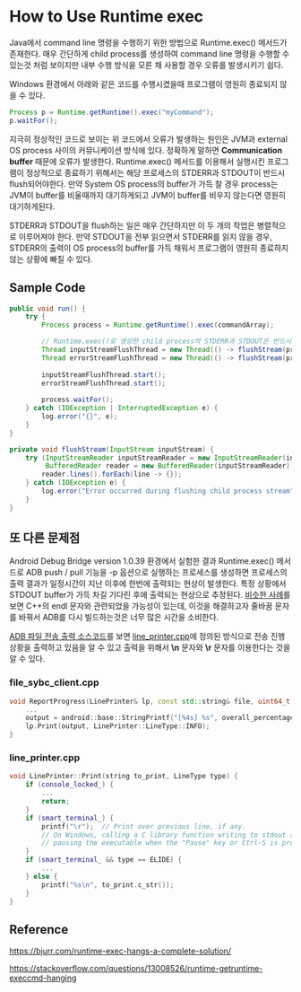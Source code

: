 # How to Use Runtime exec 
Java에서 command line 명령을 수행하기 위한 방법으로 Runtime.exec() 메서드가 존재한다. 매우 간단하게 child process를 생성하여 command line 명령을 수행할 수 있는것 처럼 보이지만 내부 수행 방식을 모른 채 사용할 경우 오류를 발생시키기 쉽다.

Windows 환경에서 아래와 같은 코드를 수행시켰을때 프로그램이 영원히 종료되지 않을 수 있다.

```java
Process p = Runtime.getRuntime().exec("myCommand");
p.waitFor();
```

지극히 정상적인 코드로 보이는 위 코드에서 오류가 발생하는 원인은 JVM과 external OS process 사이의 커뮤니케이션 방식에 있다. 정확하게 말하면 **Communication buffer** 때문에 오류가 발생한다. Runtime.exec() 메서드를 이용해서 실행시킨 프로그램이 정상적으로 종료하기 위해서는 해당 프로세스의 STDERR과 STDOUT이 반드시 flush되어야한다. 만약 System OS process의 buffer가 가득 찰 경우 process는 JVM이 buffer를 비울때까지 대기하게되고 JVM이 buffer를 비우지 않는다면 영원히 대기하게된다.

STDERR과 STDOUT을 flush하는 일은 매우 간단하지만 이 두 개의 작업은 병렬적으로 이루어져야 한다. 만약 STDOUT을 전부 읽으면서 STDERR를 읽지 않을 경우, STDERR의 출력이 OS process의 buffer를 가득 채워서 프로그램이 영원히 종료하지 않는 상황에 빠질 수 있다. 

## Sample Code
```java
public void run() {
    try {
        Process process = Runtime.getRuntime().exec(commandArray);

        // Runtime.exec()로 생성한 child process의 STDERR과 STDOUT은 반드시 flush 되어야함.
        Thread inputStreamFlushThread = new Thread(() -> flushStream(process.getInputStream()));
        Thread errorStreamFlushThread = new Thread(() -> flushStream(process.getErrorStream()));
		
        inputStreamFlushThread.start();
        errorStreamFlushThread.start();
		
        process.waitFor();
    } catch (IOException | InterruptedException e) {
        log.error("{}", e);
    }
}

private void flushStream(InputStream inputStream) {
    try (InputStreamReader inputStreamReader = new InputStreamReader(inputStream, UTF_8);
         BufferedReader reader = new BufferedReader(inputStreamReader)) {
        reader.lines().forEach(line -> {});
    } catch (IOException e) {
        log.error("Error occurred during flushing child process stream");
    }
}
```

## 또 다른 문제점
Android Debug Bridge version 1.0.39 환경에서 실험한 결과 Runtime.exec() 메서드로 ADB push / pull 기능을 -p 옵션으로 실행하는 프로세스를 생성하면 프로세스의 출력 결과가 일정시간이 지난 이후에 한번에 출력되는 현상이 발생한다. 특정 상황에서 STDOUT buffer가 가득 차길 기다린 후에 출력되는 현상으로 추정된다. [비슷한 사례](https://www.java-forums.org/advanced-java/28815-slow-output-reading-runtime-getruntime-exec.html)를 보면 C++의 endl 문자와 관련되었을 가능성이 있는데, 이것을 해결하고자 줄바꿈 문자를 바꿔서 ADB를 다시 빌드하는것은 너무 많은 시간을 소비한다.

[ADB 파일 전송 출력 소스코드](https://github.com/aosp-mirror/platform_system_core/blob/9ee373ac2c2327e6b44fc9c303b4753dc04d67da/adb/client/file_sync_client.cpp)를 보면 [line_printer.cpp](https://android.googlesource.com/platform/system/core/+/brillo-m7-dev/adb/line_printer.cpp)에 정의된 방식으로 전송 진행상황을 출력하고 있음을 알 수 있고 출력을 위해서 **\n** 문자와 **\r** 문자를 이용한다는 것을 알 수 있다.

### file\_sybc\_client.cpp
```cpp
void ReportProgress(LinePrinter& lp, const std::string& file, uint64_t file_copied_bytes, uint64_t file_total_bytes) {
    ...
    output = android::base::StringPrintf("[%4s] %s", overall_percentage_str, file.c_str());
    lp.Print(output, LinePrinter::LineType::INFO);
}
```

### line\_printer.cpp
```cpp
void LinePrinter::Print(string to_print, LineType type) {
    if (console_locked_) {
        ...
        return;
    }
    if (smart_terminal_) {
        printf("\r");  // Print over previous line, if any.
        // On Windows, calling a C library function writing to stdout also handles
        // pausing the executable when the "Pause" key or Ctrl-S is pressed.
    }
    if (smart_terminal_ && type == ELIDE) {
        ...
    } else {
        printf("%s\n", to_print.c_str());
    }
}
```

## Reference
https://bjurr.com/runtime-exec-hangs-a-complete-solution/

https://stackoverflow.com/questions/13008526/runtime-getruntime-execcmd-hanging
